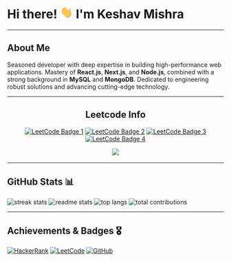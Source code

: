# Hi there! <img src="https://raw.githubusercontent.com/ABSphreak/ABSphreak/master/gifs/Hi.gif" width="30px"> I'm Keshav Mishra

---

## About Me

Seasoned developer with deep expertise in building high-performance web applications. Mastery of **React.js**, **Next.js**, and **Node.js**, combined with a strong background in **MySQL** and **MongoDB**. Dedicated to engineering robust solutions and advancing cutting-edge technology.

---

<div align="center"> 

## Leetcode Info

<p>
  <a href="https://leetcode.com/u/keshav0730/" target="_blank"><img src="https://leetcode.com/static/images/badges/2024/gif/2024-02.gif" alt="LeetCode Badge 1" height="200" width="200" /></a>
  <a href="https://leetcode.com/u/keshav0730/" target="_blank"><img src="https://leetcode.com/static/images/badges/2024/gif/2024-03.gif" alt="LeetCode Badge 2" height="200" width="200" /></a>
  <a href="https://leetcode.com/u/keshav0730/" target="_blank"><img src="https://assets.leetcode.com/static_assets/marketing/2024-200.gif" alt="LeetCode Badge 3" height="200" width="200" /></a>
  <a href="https://leetcode.com/u/keshav0730/" target="_blank"><img src="https://assets.leetcode.com/static_assets/marketing/2024-100.gif" alt="LeetCode Badge 4" height="200" width="200" /></a>
</p>

<p>
  <img src="https://leetcard.jacoblin.cool/keshav0730?theme=dark&font=Nunito&ext=heatmap" />  
</p>

</div>

---

## GitHub Stats 📊

<div>
  <img width="390" src="https://streak-stats.demolab.com/?user=keshav0730&count_private=true&theme=react&border_radius=10" alt="streak stats"/>
  <img width="390" src="https://github-readme-stats.vercel.app/api?username=keshav0730&show_icons=true&theme=react&rank_icon=github&border_radius=10" alt="readme stats" />
  <img width="325" src="https://github-readme-stats.vercel.app/api/top-langs/?username=keshav0730&hide=HTML&langs_count=8&layout=compact&theme=react&border_radius=10&size_weight=0.5&count_weight=0.5&exclude_repo=github-readme-stats" alt="top langs" />
  <img width="325" src="https://github-contribs.vercel.app/api?username=keshav0730&theme=react" alt="total contributions" />
</div>

---

## Achievements & Badges 🎖️

[![HackerRank](https://img.shields.io/badge/-HackerRank-2EC866?style=flat&logo=HackerRank&logoColor=white)](https://www.hackerrank.com/keshav0730)
[![LeetCode](https://img.shields.io/badge/-LeetCode-FFA116?style=flat&logo=LeetCode&logoColor=white)](https://leetcode.com/u/keshav0730/)
[![GitHub](https://img.shields.io/badge/-GitHub-181717?style=flat&logo=GitHub&logoColor=white)](https://github.com/keshav0730)
